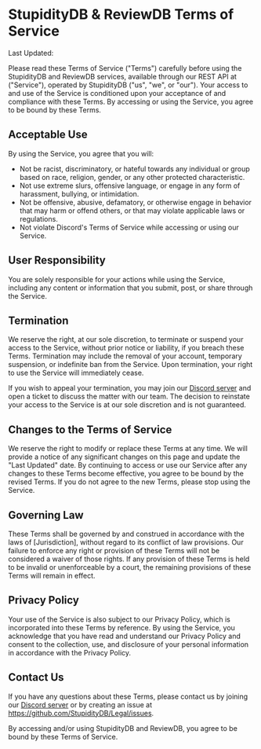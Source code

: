 # StupidityDB & ReviewDB Terms of Service

Last Updated: <Last Updated Date>

Please read these Terms of Service ("Terms") carefully before using the StupidityDB and ReviewDB services, available through our REST API at <REST API URL> ("Service"), operated by StupidityDB ("us", "we", or "our"). Your access to and use of the Service is conditioned upon your acceptance of and compliance with these Terms. By accessing or using the Service, you agree to be bound by these Terms.

## Acceptable Use

By using the Service, you agree that you will:
* Not be racist, discriminatory, or hateful towards any individual or group based on race, religion, gender, or any other protected characteristic.
* Not use extreme slurs, offensive language, or engage in any form of harassment, bullying, or intimidation.
* Not be offensive, abusive, defamatory, or otherwise engage in behavior that may harm or offend others, or that may violate applicable laws or regulations.
* Not violate Discord's Terms of Service while accessing or using our Service.

## User Responsibility

You are solely responsible for your actions while using the Service, including any content or information that you submit, post, or share through the Service.

## Termination

We reserve the right, at our sole discretion, to terminate or suspend your access to the Service, without prior notice or liability, if you breach these Terms. Termination may include the removal of your account, temporary suspension, or indefinite ban from the Service. Upon termination, your right to use the Service will immediately cease.

If you wish to appeal your termination, you may join our [Discord server](<Link>) and open a ticket to discuss the matter with our team. The decision to reinstate your access to the Service is at our sole discretion and is not guaranteed.

## Changes to the Terms of Service

We reserve the right to modify or replace these Terms at any time. We will provide a notice of any significant changes on this page and update the "Last Updated" date. By continuing to access or use our Service after any changes to these Terms become effective, you agree to be bound by the revised Terms. If you do not agree to the new Terms, please stop using the Service.

## Governing Law

These Terms shall be governed by and construed in accordance with the laws of [Jurisdiction], without regard to its conflict of law provisions. Our failure to enforce any right or provision of these Terms will not be considered a waiver of those rights. If any provision of these Terms is held to be invalid or unenforceable by a court, the remaining provisions of these Terms will remain in effect.

## Privacy Policy

Your use of the Service is also subject to our Privacy Policy, which is incorporated into these Terms by reference. By using the Service, you acknowledge that you have read and understand our Privacy Policy and consent to the collection, use, and disclosure of your personal information in accordance with the Privacy Policy.

## Contact Us

If you have any questions about these Terms, please contact us by joining our [Discord server](<Link>) or by creating an issue at https://github.com/StupidityDB/Legal/issues.

By accessing and/or using StupidityDB and ReviewDB, you agree to be bound by these Terms of Service.
 
